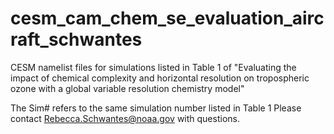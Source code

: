# cesm_cam_chem_se_evaluation_aircraft_schwantes
CESM namelist files for simulations listed in Table 1 of "Evaluating the impact of chemical complexity and horizontal resolution on tropospheric ozone with a global variable resolution chemistry model"

The Sim# refers to the same simulation number listed in Table 1
Please contact Rebecca.Schwantes@noaa.gov with questions.

